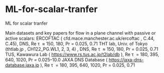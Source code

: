 # ML-for-scalar-tranfer

ML for scalar tranfer


Main datasets and key papers for flow in a plane channel with passive or active scalars:
ERCOFTAC ( cfd.mace.manchester.ac.uk/ercoftac , C.44, C.45), DNS, Re τ  ≈ 150, 180, Pr = 0.025, 0.71
THT lab, Univ. of Tokyo (thtlab.jp , CH122_PG.WL1, 2, 3, 4) , DNS, Re τ  ≈ 150, 180, Pr = 0.025, 0.71
TUS, Kawawura Lab ( https://www.rs.tus.ac.jp/t2lab/db ), Re τ  = 180, 395, 640, 1020, Pr = 0.025–10.0
JAXA DNS Database ( https://jaxa-dns-database.jaxa.jp ), Re τ  = 180, 395, 640, 1020, Pr = 0.025, 0.71
